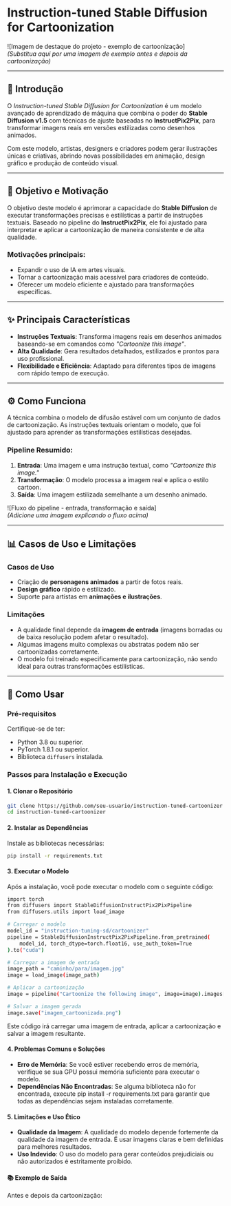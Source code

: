 # **Instruction-tuned Stable Diffusion for Cartoonization**

![Imagem de destaque do projeto - exemplo de cartoonização]  
*(Substitua aqui por uma imagem de exemplo antes e depois da cartoonização)*

---

## **📜 Introdução**

O *Instruction-tuned Stable Diffusion for Cartoonization* é um modelo avançado de aprendizado de máquina que combina o poder do **Stable Diffusion v1.5** com técnicas de ajuste baseadas no **InstructPix2Pix**, para transformar imagens reais em versões estilizadas como desenhos animados. 

Com este modelo, artistas, designers e criadores podem gerar ilustrações únicas e criativas, abrindo novas possibilidades em animação, design gráfico e produção de conteúdo visual.

---

## **🎯 Objetivo e Motivação**

O objetivo deste modelo é aprimorar a capacidade do **Stable Diffusion** de executar transformações precisas e estilísticas a partir de instruções textuais. Baseado no pipeline do **InstructPix2Pix**, ele foi ajustado para interpretar e aplicar a cartoonização de maneira consistente e de alta qualidade.

### **Motivações principais:**

- Expandir o uso de IA em artes visuais.
- Tornar a cartoonização mais acessível para criadores de conteúdo.
- Oferecer um modelo eficiente e ajustado para transformações específicas.

---

## **✨ Principais Características**

- **Instruções Textuais**: Transforma imagens reais em desenhos animados baseando-se em comandos como *"Cartoonize this image"*.  
- **Alta Qualidade**: Gera resultados detalhados, estilizados e prontos para uso profissional.  
- **Flexibilidade e Eficiência**: Adaptado para diferentes tipos de imagens com rápido tempo de execução.  

---

## **⚙️ Como Funciona**

A técnica combina o modelo de difusão estável com um conjunto de dados de cartoonização. As instruções textuais orientam o modelo, que foi ajustado para aprender as transformações estilísticas desejadas.

### **Pipeline Resumido**:

1. **Entrada**: Uma imagem e uma instrução textual, como *"Cartoonize this image."*  
2. **Transformação**: O modelo processa a imagem real e aplica o estilo cartoon.  
3. **Saída**: Uma imagem estilizada semelhante a um desenho animado.  

![Fluxo do pipeline - entrada, transformação e saída]  
*(Adicione uma imagem explicando o fluxo acima)*

---

## **📊 Casos de Uso e Limitações**

### **Casos de Uso**

- Criação de **personagens animados** a partir de fotos reais.  
- **Design gráfico** rápido e estilizado.  
- Suporte para artistas em **animações e ilustrações**.  

### **Limitações**

- A qualidade final depende da **imagem de entrada** (imagens borradas ou de baixa resolução podem afetar o resultado).  
- Algumas imagens muito complexas ou abstratas podem não ser cartoonizadas corretamente.  
- O modelo foi treinado especificamente para cartoonização, não sendo ideal para outras transformações estilísticas.

---

## **🚀 Como Usar**

### **Pré-requisitos**

Certifique-se de ter:

- Python 3.8 ou superior.  
- PyTorch 1.8.1 ou superior.  
- Biblioteca `diffusers` instalada.  

### **Passos para Instalação e Execução**

#### **1. Clonar o Repositório**

```bash
git clone https://github.com/seu-usuario/instruction-tuned-cartoonizer
cd instruction-tuned-cartoonizer
```

#### **2. Instalar as Dependências**

Instale as bibliotecas necessárias:

```bash
pip install -r requirements.txt
```

#### **3. Executar o Modelo**

Após a instalação, você pode executar o modelo com o seguinte código:

```bash
import torch
from diffusers import StableDiffusionInstructPix2PixPipeline
from diffusers.utils import load_image

# Carregar o modelo
model_id = "instruction-tuning-sd/cartoonizer"
pipeline = StableDiffusionInstructPix2PixPipeline.from_pretrained(
    model_id, torch_dtype=torch.float16, use_auth_token=True
).to("cuda")

# Carregar a imagem de entrada
image_path = "caminho/para/imagem.jpg"
image = load_image(image_path)

# Aplicar a cartoonização
image = pipeline("Cartoonize the following image", image=image).images[0]

# Salvar a imagem gerada
image.save("imagem_cartoonizada.png")

```

Este código irá carregar uma imagem de entrada, aplicar a cartoonização e salvar a imagem resultante.

#### **4. Problemas Comuns e Soluções**

- **Erro de Memória**: Se você estiver recebendo erros de memória, verifique se sua GPU possui memória suficiente para executar o modelo.
- **Dependências Não Encontradas**: Se alguma biblioteca não for encontrada, execute pip install -r requirements.txt para garantir que todas as dependências sejam instaladas corretamente.

#### **5. Limitações e Uso Ético**

- **Qualidade da Imagem**: A qualidade do modelo depende fortemente da qualidade da imagem de entrada. É usar imagens claras e bem definidas para melhores resultados.
- **Uso Indevido**: O uso do modelo para gerar conteúdos prejudiciais ou não autorizados é estritamente proibido.

#### **📚 Exemplo de Saída**

Antes e depois da cartoonização:
